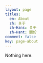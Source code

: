 ```yaml
---
layout: page
titles:
  en: About
  zh: 关于
  zh-Hans: 关于
  zh-Hant: 關於
comment: false
key: page-about
---
```


Nothing here.
